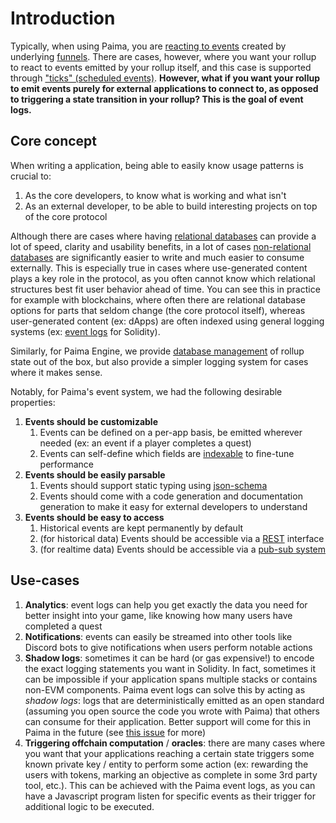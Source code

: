 # Introduction

Typically, when using Paima, you are [reacting to events](../../300-react-to-events/10-primitive-catalogue/1-introduction.md) created by underlying [funnels](../../300-react-to-events/3-funnel-types/1-common-concepts/1-intro.md). There are cases, however, where you want your rollup to react to events emitted by your rollup itself, and this case is supported through ["ticks" (scheduled events)](../50-timers-ticks.md). **However, what if you want your rollup to emit events purely for external applications to connect to, as opposed to triggering a state transition in your rollup? This is the goal of event logs.**

## Core concept

When writing a application, being able to easily know usage patterns is crucial to:
1. As the core developers, to know what is working and what isn't
2. As an external developer, to be able to build interesting projects on top of the core protocol

Although there are cases where having [relational databases](https://en.wikipedia.org/wiki/Relational_database) can provide a lot of speed, clarity and usability benefits, in a lot of cases [non-relational databases](https://en.wikipedia.org/wiki/NoSQL) are significantly easier to write and much easier to consume externally. This is especially true in cases where use-generated content plays a key role in the protocol, as you often cannot know which relational structures best fit user behavior ahead of time. You can see this in practice for example with blockchains, where often there are relational database options for parts that seldom change (the core protocol itself), whereas user-generated content (ex: dApps) are often indexed using general logging systems (ex: [event logs](https://docs.alchemy.com/docs/deep-dive-into-eth_getlogs) for Solidity).

Similarly, for Paima Engine, we provide [database management](../../../500-database-management/100-introduction.md) of rollup state out of the box, but also provide a simpler logging system for cases where it makes sense.

Notably, for Paima's event system, we had the following desirable properties:
1. **Events should be customizable**
    1. Events can be defined on a per-app basis, be emitted wherever needed (ex: an event if a player completes a quest)
    1. Events can self-define which fields are [indexable](https://en.wikipedia.org/wiki/Database_index) to fine-tune performance
2. **Events should be easily parsable**
    1. Events should support static typing using [json-schema](https://json-schema.org/learn/getting-started-step-by-step)
    1. Events should come with a code generation and documentation generation to make it easy for external developers to understand
3. **Events should be easy to access**
    1. Historical events are kept permanently by default
    1. (for historical data) Events should be accessible via a [REST](https://en.wikipedia.org/wiki/REST) interface
    1. (for realtime data) Events should be accessible via a [pub-sub system](https://en.wikipedia.org/wiki/Publish%E2%80%93subscribe_pattern)

## Use-cases

1. **Analytics**: event logs can help you get exactly the data you need for better insight into your game, like knowing how many users have completed a quest
1. **Notifications**: events can easily be streamed into other tools like Discord bots to give notifications when users perform notable actions 
1. **Shadow logs**: sometimes it can be hard (or gas expensive!) to encode the exact logging statements you want in Solidity. In fact, sometimes it can be impossible if your application spans multiple stacks or contains non-EVM components. Paima event logs can solve this by acting as *shadow logs*: logs that are deterministically emitted as an open standard (assuming you open source the code you wrote with Paima) that others can consume for their application. Better support will come for this in Paima in the future (see [this issue](https://github.com/PaimaStudios/paima-engine/issues/411) for more)
1. **Triggering offchain computation** / **oracles**: there are many cases where you want that your applications reaching a certain state triggers some known private key / entity to perform some action (ex: rewarding the users with tokens, marking an objective as complete in some 3rd party tool, etc.). This can be achieved with the Paima event logs, as you can have a Javascript program listen for specific events as their trigger for additional logic to be executed.
